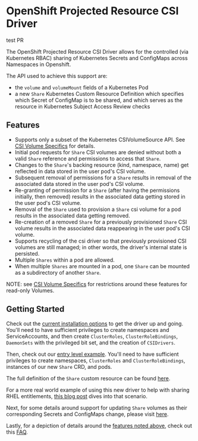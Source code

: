 # OpenShift Projected Resource CSI Driver

test PR

The OpenShift Projected Resource CSI Driver allows for the controlled (via Kubernetes RBAC) sharing of Kubernetes Secrets and ConfigMaps across 
Namespaces in Openshift.

The API used to achieve this support are:

- the `volume` and `volumeMount` fields of a Kubernetes Pod
- a new `Share` Kubernetes Custom Resource Definition which specifies which Secret of ConfigMap is to be shared, and which
serves as the resource in Kubernetes Subject Access Review checks 
  
## Features

- Supports only a subset of the Kubernetes CSIVolumeSource API.  See [CSI Volume Specifics](docs/csi.md) for details.
- Initial pod requests for `Share` CSI volumes are denied without both a valid `Share` reference and
  permissions to access that `Share`.
- Changes to the `Share`'s backing resource (kind, namespace, name) get reflected in data stored in the user pod's CSI volume.
- Subsequent removal of permissions for a `Share` results in removal of the associated data stored in the user pod's CSI volume.
- Re-granting of permission for a `Share` (after having the permissions initially, then removed) results in the associated
  data getting stored in the user pod's CSI volume.
- Removal of the `Share` used to provision a `Share` csi volume for a pod results in the associated data getting removed.  
- Re-creation of a removed `Share` for a previously provisioned `Share` CSI volume results in the associated data
  reappearing in the user pod's CSI volume.
- Supports recycling of the csi driver so that previously provisioned CSI volumes are still managed; in other words,
  the driver's internal state is persisted.
- Multiple `Shares` within a pod are allowed.
- When multiple `Shares` are mounted in a pod, one `Share` can be mounted as a subdirectory of another `Share`.


NOTE: see [CSI Volume Specifics](docs/csi.md) for restrictions around these features for read-only Volumes.

## Getting Started

Check out the [current installation options](docs/install.md) to get the driver up and going.  You'll need to have
sufficient privileges to create namespaces and ServiceAccounts, and then create `ClusterRoles`, `ClusterRoleBindings`, `DaemonSets` with the privileged bit set,
and the creation of `CSIDrivers`.

Then, check out our [entry level example](docs/simple-example.md).  You'll need to have sufficient privileges to create
namespaces, `ClusterRoles` and `ClusterRoleBindings`, instances of our new `Share` CRD, and pods.

The full definition of the `Share` custom resource can be found [here](deploy/0000_10_projectedresource.crd.yaml).

For a more real world example of using this new driver to help with sharing RHEL entitlements, [this blog post](https://www.openshift.com/blog/the-path-to-improving-the-experience-with-rhel-entitlements-on-openshift)
dives into that scenario.

Next, for some details around support for updating `Share` volumes as their corresponding Secrets and ConfigMaps change,
please visit [here](docs/content-update-details.md).

Lastly, for a depiction of details around the [features noted above](#features), check out this [FAQ](docs/faq.md).
